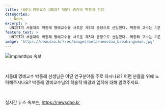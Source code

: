```yaml
---
title: 서울대 명예교수 UNIST 제5대 총장에 박종래 선임
categories:
  - News
excerpt: >
  UNIST가 서울대의 박종래 명예교수를 새로운 제5대 총장으로 선임했다. 박종래 교수는 기존의 학습과 연구를 넘어 산학협력 및 국제적인 협력을 강화하고, 대학의 경쟁력을 높이는 데 중점을 둘 예정이다. 이에 대한 기대와 변화에 대한 관심이 높아지고 있다.
feature_text: >
  UNIST가 서울대의 박종래 명예교수를 새로운 제5대 총장으로 선임했다. 박종래 교수는 기존의 학습과 연구를 넘어 산학협력 및 국제적인 협력을 강화하고, 대학의 경쟁력을 높이는 데 중점을 둘 예정이다. 이에 대한 기대와 변화에 대한 관심이 높아지고 있다.
image: 'https://newsdao.kr/res/images/meta/newsdao_breakingnews.jpg'
---
```


<p><img src="https://newsdao.kr/res/images/meta/newsdao_breakingnews.jpg" alt="implanttips 속보" /></p>

<p data-ke-size="size16">&nbsp;</p>

<p>서울대 명예교수 박종래 선생님은 어떤 연구분야를 주로 하시나요? 어떤 분들을 위해 노력해주시나요? 박종래 명예교수님의 학술적 배경과 업적에 대해 알려주세요.</p>

<p data-ke-size="size16">&nbsp;</p>
실시간 뉴스 속보는, <a href="https://newsdao.kr" rel="dofollow">https://newsdao.kr</a>


